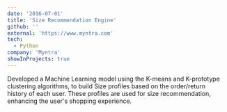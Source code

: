 ```yaml
---
date: '2016-07-01'
title: 'Size Recommendation Engine'
github: ''
external: 'https://www.myntra.com'
tech:
  - Python
company: 'Myntra'
showInProjects: true
---
```


Developed a Machine Learning model using the K-means and K-prototype clustering algorithms, to build Size profiles based on the order/return history of each user. These profiles are used for size recommendation, enhancing the user's shopping experience.
